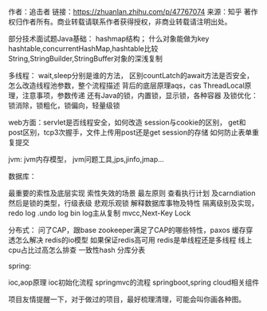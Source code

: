 作者：追击者
链接：https://zhuanlan.zhihu.com/p/47767074
来源：知乎
著作权归作者所有。商业转载请联系作者获得授权，非商业转载请注明出处。

部分技术面试题Java基础：
hashmap结构；
什么对象能做为key 
hashtable,concurrentHashMap,hashtable比较
String,StringBuilder,StringBuffer对象的深浅复制

多线程：
wait,sleep分别是谁的方法，
区别countLatch的await方法是否安全，
怎么改造线程池参数，整个流程描述
背后的底层原理aqs，cas
ThreadLocal原理，注意事项，参数传递
还有Java的锁，内置锁，显示锁，各种容器
及锁优化：锁消除，锁粗化，锁偏向，轻量级锁

web方面：servlet是否线程安全，如何改造
session与cookie的区别，
get和post区别，tcp3次握手，文件上传用post还是get
session的存储
如何防止表单重复提交

jvm:
jvm内存模型，
jvm问题工具,jps,jinfo,jmap...

数据库：

最重要的索性及底层实现
索性失效的场景
最左原则
查看执行计划
及carndiation
然后是锁的类型，行级表级
悲观乐观锁
解释数据库事物及特性
隔离级别及实现，redo log .undo log
bin log主从复制
mvcc,Next-Key Lock

分布式：
问了CAP，跟base
zookeeper满足了CAP的哪些特性，paxos
缓存穿透怎么解决
redis的io模型
如果保证redis高可用
redis是单线程还是多线程
线上cpu占比过高怎么排查
一致性hash
分库分表

spring:

ioc,aop原理
ioc初始化流程
springmvc的流程
springboot,spring cloud相关组件

项目友情提醒一下，对于做过的项目，最好梳理清理，可能会叫你画各种图。